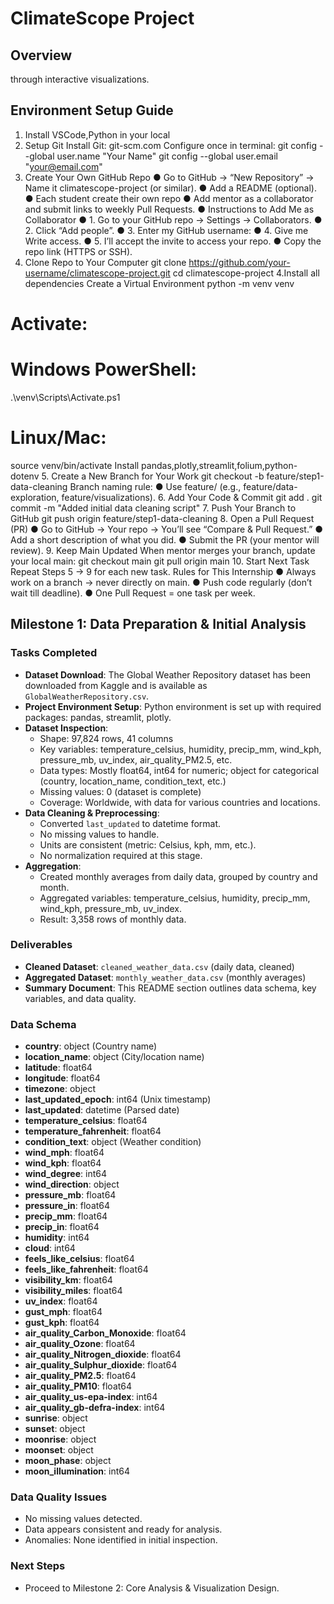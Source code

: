 # ClimateScope Project

## Overview
through interactive visualizations.

## Environment Setup Guide
1. Install VSCode,Python in your local
1. Setup Git
Install Git: git-scm.com
Configure once in terminal:
git config --global user.name "Your Name"
git config --global user.email "your@email.com"
2. Create Your Own GitHub Repo
● Go to GitHub → “New Repository” → Name it climatescope-project (or similar).
● Add a README (optional).
● Each student create their own repo
●  Add mentor as a collaborator and submit links to weekly Pull Requests.
●  Instructions to Add Me as Collaborator
● 1. Go to your GitHub repo → Settings → Collaborators.
● 2. Click “Add people”.
● 3. Enter my GitHub username:
● 4. Give me Write access.
● 5. I’ll accept the invite to access your repo.
● Copy the repo link (HTTPS or SSH).
3. Clone Repo to Your Computer
git clone https://github.com/your-username/climatescope-project.git
cd climatescope-project
4.Install all dependencies
Create a Virtual Environment
python -m venv venv
# Activate:
# Windows PowerShell:
.\venv\Scripts\Activate.ps1
# Linux/Mac:
source venv/bin/activate
Install pandas,plotly,streamlit,folium,python-dotenv
5. Create a New Branch for Your Work
git checkout -b feature/step1-data-cleaning
Branch naming rule:
● Use feature/<task> (e.g., feature/data-exploration,
feature/visualizations).
6. Add Your Code & Commit
git add .
git commit -m "Added initial data cleaning script"
7. Push Your Branch to GitHub
git push origin feature/step1-data-cleaning
8. Open a Pull Request (PR)
● Go to GitHub → Your repo → You’ll see “Compare & Pull Request.”
● Add a short description of what you did.
● Submit the PR (your mentor will review).
9. Keep Main Updated
When mentor merges your branch, update your local main:
git checkout main
git pull origin main
10. Start Next Task
Repeat Steps 5 → 9 for each new task.
Rules for This Internship
● Always work on a branch → never directly on main.
● Push code regularly (don’t wait till deadline).
● One Pull Request = one task per week.

## Milestone 1: Data Preparation & Initial Analysis

### Tasks Completed
- **Dataset Download**: The Global Weather Repository dataset has been downloaded from Kaggle and is available as `GlobalWeatherRepository.csv`.
- **Project Environment Setup**: Python environment is set up with required packages: pandas, streamlit, plotly.
- **Dataset Inspection**:
  - Shape: 97,824 rows, 41 columns
  - Key variables: temperature_celsius, humidity, precip_mm, wind_kph, pressure_mb, uv_index, air_quality_PM2.5, etc.
  - Data types: Mostly float64, int64 for numeric; object for categorical (country, location_name, condition_text, etc.)
  - Missing values: 0 (dataset is complete)
  - Coverage: Worldwide, with data for various countries and locations.
- **Data Cleaning & Preprocessing**:
  - Converted `last_updated` to datetime format.
  - No missing values to handle.
  - Units are consistent (metric: Celsius, kph, mm, etc.).
  - No normalization required at this stage.
- **Aggregation**:
  - Created monthly averages from daily data, grouped by country and month.
  - Aggregated variables: temperature_celsius, humidity, precip_mm, wind_kph, pressure_mb, uv_index.
  - Result: 3,358 rows of monthly data.

### Deliverables
- **Cleaned Dataset**: `cleaned_weather_data.csv` (daily data, cleaned)
- **Aggregated Dataset**: `monthly_weather_data.csv` (monthly averages)
- **Summary Document**: This README section outlines data schema, key variables, and data quality.

### Data Schema
- **country**: object (Country name)
- **location_name**: object (City/location name)
- **latitude**: float64
- **longitude**: float64
- **timezone**: object
- **last_updated_epoch**: int64 (Unix timestamp)
- **last_updated**: datetime (Parsed date)
- **temperature_celsius**: float64
- **temperature_fahrenheit**: float64
- **condition_text**: object (Weather condition)
- **wind_mph**: float64
- **wind_kph**: float64
- **wind_degree**: int64
- **wind_direction**: object
- **pressure_mb**: float64
- **pressure_in**: float64
- **precip_mm**: float64
- **precip_in**: float64
- **humidity**: int64
- **cloud**: int64
- **feels_like_celsius**: float64
- **feels_like_fahrenheit**: float64
- **visibility_km**: float64
- **visibility_miles**: float64
- **uv_index**: float64
- **gust_mph**: float64
- **gust_kph**: float64
- **air_quality_Carbon_Monoxide**: float64
- **air_quality_Ozone**: float64
- **air_quality_Nitrogen_dioxide**: float64
- **air_quality_Sulphur_dioxide**: float64
- **air_quality_PM2.5**: float64
- **air_quality_PM10**: float64
- **air_quality_us-epa-index**: int64
- **air_quality_gb-defra-index**: int64
- **sunrise**: object
- **sunset**: object
- **moonrise**: object
- **moonset**: object
- **moon_phase**: object
- **moon_illumination**: int64

### Data Quality Issues
- No missing values detected.
- Data appears consistent and ready for analysis.
- Anomalies: None identified in initial inspection.

### Next Steps
- Proceed to Milestone 2: Core Analysis & Visualization Design.
